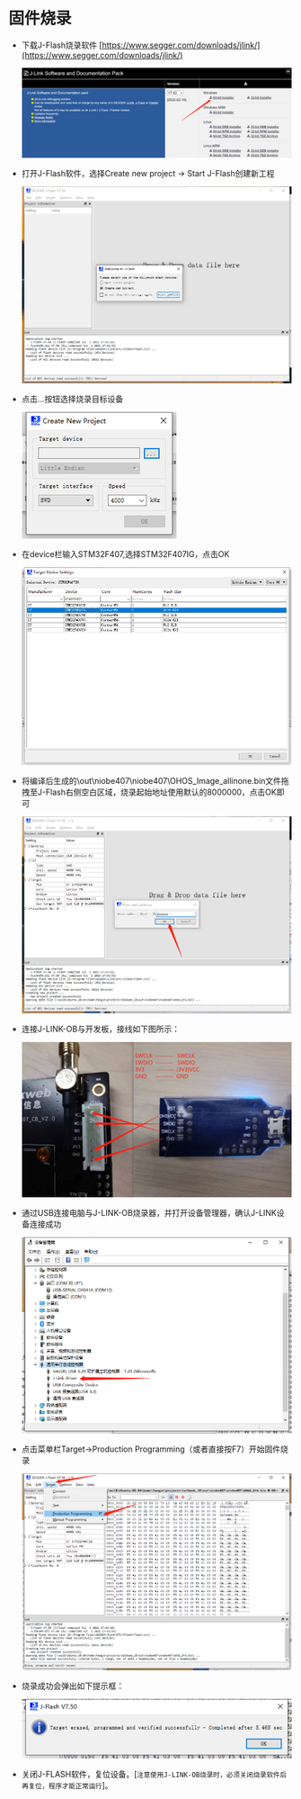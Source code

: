 # 固件烧录

- 下载J-Flash烧录软件
    [https://www.segger.com/downloads/jlink/](https://www.segger.com/downloads/jlink/)

    ![](figures/1-1.png)

- 打开J-Flash软件，选择Create new project -> Start J-Flash创建新工程

    ![](figures/1-2.png)

- 点击...按钮选择烧录目标设备

    ![](figures/1-3.png)

- 在device栏输入STM32F407,选择STM32F407IG，点击OK

    ![](figures/1-4.png)

- 将编译后生成的\\out\niobe407\niobe407\OHOS_Image_allinone.bin文件拖拽至J-Flash右侧空白区域，烧录起始地址使用默认的8000000，点击OK即可

    ![](figures/1-5.png)

- 连接J-LINK-OB与开发板，接线如下图所示：

    ![](figures/1-6.png)

- 通过USB连接电脑与J-LINK-OB烧录器，并打开设备管理器，确认J-LINK设备连接成功

    ![](figures/1-7.png)

- 点击菜单栏Target->Production Programming（或者直接按F7）开始固件烧录

    ![](figures/1-8.png)

- 烧录成功会弹出如下提示框：

    ![](figures/1-9.png)

- 关闭J-FLASH软件，复位设备。[```注意使用J-LINK-OB烧录时，必须关闭烧录软件后再复位，程序才能正常运行```]。